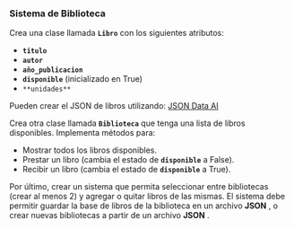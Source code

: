### **Sistema de Biblioteca**

Crea una clase llamada **`Libro`** con los siguientes atributos:

* **`titulo`**
* **`autor`**
* **`año_publicacion`**
* **`disponible`** (inicializado en True)
* `**unidades**`

Pueden crear el JSON de libros utilizando: [JSON Data AI](https://www.jsondataai.com/)

Crea otra clase llamada **`Biblioteca`** que tenga una lista de libros disponibles. Implementa métodos para:

* Mostrar todos los libros disponibles.
* Prestar un libro (cambia el estado de **`disponible`** a False).
* Recibir un libro (cambia el estado de **`disponible`** a True).

Por último, crear un sistema que permita seleccionar entre bibliotecas (crear al menos 2) y agregar o quitar libros de las mismas. El sistema debe permitir guardar la base de libros de la biblioteca en un archivo  **JSON** , o crear nuevas bibliotecas a partir de un archivo  **JSON** .
